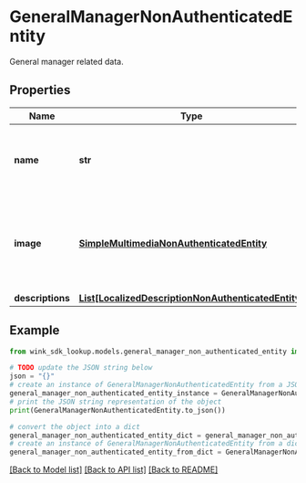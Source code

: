 # GeneralManagerNonAuthenticatedEntity

General manager related data.

## Properties

Name | Type | Description | Notes
------------ | ------------- | ------------- | -------------
**name** | **str** | Name of GM currently managing the property. | 
**image** | [**SimpleMultimediaNonAuthenticatedEntity**](SimpleMultimediaNonAuthenticatedEntity.md) | Cloudinary image identifier of GM currently managing the property. | [optional] 
**descriptions** | [**List[LocalizedDescriptionNonAuthenticatedEntity]**](LocalizedDescriptionNonAuthenticatedEntity.md) |  | [optional] 

## Example

```python
from wink_sdk_lookup.models.general_manager_non_authenticated_entity import GeneralManagerNonAuthenticatedEntity

# TODO update the JSON string below
json = "{}"
# create an instance of GeneralManagerNonAuthenticatedEntity from a JSON string
general_manager_non_authenticated_entity_instance = GeneralManagerNonAuthenticatedEntity.from_json(json)
# print the JSON string representation of the object
print(GeneralManagerNonAuthenticatedEntity.to_json())

# convert the object into a dict
general_manager_non_authenticated_entity_dict = general_manager_non_authenticated_entity_instance.to_dict()
# create an instance of GeneralManagerNonAuthenticatedEntity from a dict
general_manager_non_authenticated_entity_from_dict = GeneralManagerNonAuthenticatedEntity.from_dict(general_manager_non_authenticated_entity_dict)
```
[[Back to Model list]](../README.md#documentation-for-models) [[Back to API list]](../README.md#documentation-for-api-endpoints) [[Back to README]](../README.md)


